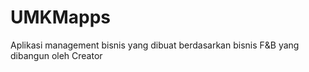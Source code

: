 # UMKMapps
Aplikasi management bisnis yang dibuat berdasarkan bisnis F&amp;B yang dibangun oleh Creator
